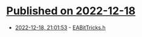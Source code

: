 # [Published on 2022-12-18](index.md)

* [2022-12-18, 21:01:53](https://news.ycombinator.com/item?id=34043314) - [EABitTricks.h](https://github.com/electronicarts/EAStdC/blob/master/include/EAStdC/EABitTricks.h)
